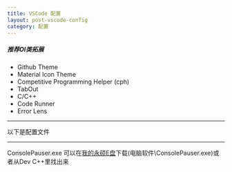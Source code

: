 ```yaml
---
title: VSCode 配置
layout: post-vscode-config
category: 配置
---
```


##### 推荐OI类拓展
- Github Theme
- Material Icon Theme
- Competitive Programming Helper (cph)
- TabOut
- C/C++
- Code Runner
- Error Lens

- - -
以下是配置文件
- - -

ConsolePauser.exe 可以在[我的永硕E盘](http://coder114514.ysepan.com)下载(电脑软件\\ConsolePauser.exe)或者从Dev C++里找出来
